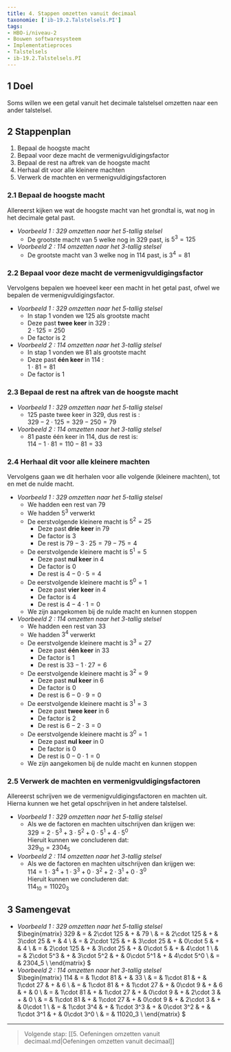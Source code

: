 ```yaml
---
title: 4. Stappen omzetten vanuit decimaal
taxonomie: ['ib-19.2.Talstelsels.PI']
tags:
- HBO-i/niveau-2
- Bouwen softwaresysteem
- Implementatieproces
- Talstelsels
- ib-19.2.Talstelsels.PI
---
```


## 1 Doel

Soms willen we een getal vanuit het decimale talstelsel omzetten naar een ander talstelsel.

## 2 Stappenplan

1. Bepaal de hoogste macht
1. Bepaal voor deze macht de vermenigvuldigingsfactor
1. Bepaal de rest na aftrek van de hoogste macht
1. Herhaal dit voor alle kleinere machten
1. Verwerk de machten en vermenigvuldigingsfactoren

### 2.1 Bepaal de hoogste macht

Allereerst kijken we wat de hoogste macht van het grondtal is, wat nog
in het decimale getal past.

- *Voorbeeld 1 : 329 omzetten naar het 5-tallig stelsel*
  - De grootste macht van 5 welke nog in 329 past, is $5^3=125$
- *Voorbeeld 2 : 114 omzetten naar het 3-tallig stelsel*
  - De grootste macht van 3 welke nog in 114 past, is $3^4=81$

### 2.2 Bepaal voor deze macht de vermenigvuldigingsfactor

Vervolgens bepalen we hoeveel keer een macht in het getal past, ofwel we bepalen de vermenigvuldigingsfactor.

- *Voorbeeld 1 : 329 omzetten naar het 5-tallig stelsel*
  - In stap 1 vonden we 125 als grootste macht
  - Deze past **twee keer** in 329 : \
$2 \cdot 125 = 250$
  - De factor is 2
- *Voorbeeld 2 : 114 omzetten naar het 3-tallig stelsel*
  - In stap 1 vonden we 81 als grootste macht
  - Deze past **één keer** in 114 : \
$1\cdot 81 = 81$
  - De factor is 1

### 2.3 Bepaal de rest na aftrek van de hoogste macht

- *Voorbeeld 1 : 329 omzetten naar het 5-tallig stelsel*
  - 125 paste twee keer in 329, dus rest is : \
$329 - 2\cdot 125 = 329 - 250 = 79$
- *Voorbeeld 2 : 114 omzetten naar het 3-tallig stelsel*
  - 81 paste één keer in 114, dus de rest is: \
$114 - 1 \cdot 81 = 110 - 81 = 33$

### 2.4 Herhaal dit voor alle kleinere machten

Vervolgens gaan we dit herhalen voor alle volgende (kleinere machten),
tot en met de nulde macht.

- *Voorbeeld 1 : 329 omzetten naar het 5-tallig stelsel*
  - We hadden een rest van 79
  - We hadden $5^3$ verwerkt
  - De eerstvolgende kleinere macht is $5^2 = 25$
    - Deze past **drie keer** in 79
    - De factor is 3
    - De rest is $79-3\cdot 25 = 79 - 75 = 4$
  - De eerstvolgende kleinere macht is $5^1 = 5$
    - Deze past **nul keer** in 4
    - De factor is 0
    - De rest is $4-0\cdot 5=4$
  - De eerstvolgende kleinere macht is $5^0=1$
    - Deze past **vier keer** in 4
    - De factor is 4
    - De rest is $4-4\cdot 1=0$
  - We zijn aangekomen bij de nulde macht en kunnen stoppen
- *Voorbeeld 2 : 114 omzetten naar het 3-tallig stelsel*
  - We hadden een rest van 33
  - We hadden $3^4$ verwerkt
  - De eerstvolgende kleinere macht is $3^3=27$
    - Deze past **één keer** in 33
    - De factor is 1
    - De rest is $33-1 \cdot 27=6$
  - De eerstvolgende kleinere macht is $3^2=9$
    - Deze past **nul keer** in 6
    - De factor is 0
    - De rest is $6-0\cdot 9 = 0$
  - De eerstvolgende kleinere macht is $3^1=3$
    - Deze past **twee keer** in 6
    - De factor is 2
    - De rest is $6-2\cdot 3 = 0$
  - De eerstvolgende kleinere macht is $3^0 = 1$
    - Deze past **nul keer** in 0
    - De factor is 0
    - De rest is $0-0\cdot 1=0$
  - We zijn aangekomen bij de nulde macht en kunnen stoppen

### 2.5 Verwerk de machten en vermenigvuldigingsfactoren

Allereerst schrijven we de vermenigvuldigingsfactoren en machten uit.
Hierna kunnen we het getal opschrijven in het andere talstelsel.

- *Voorbeeld 1 : 329 omzetten naar het 5-tallig stelsel*
  - Als we de factoren en machten uitschrijven dan krijgen we: \
  $329 = 2\cdot 5^3 + 3 \cdot 5^2 + 0 \cdot 5^1 + 4 \cdot 5^0$ \
  Hieruit kunnen we concluderen dat: \
  $329_{10} = 2304_5$
- *Voorbeeld 2 : 114 omzetten naar het 3-tallig stelsel*
  - Als we de factoren en machten uitschrijven dan krijgen we: \
  $114 = 1\cdot 3^4 + 1 \cdot 3^3 + 0 \cdot 3^2 + 2 \cdot 3^1 + 0 \cdot 3^0$ \
  Hieruit kunnen we concluderen dat: \
  $114_{10} = 11020_3$

## 3 Samengevat

- *Voorbeeld 1 : 329 omzetten naar het 5-tallig stelsel* \
$\begin{matrix}
329 & = & 2\cdot 125 & + & 79 \\
& = & 2\cdot 125 & + & 3\cdot 25 & + & 4 \\
& = & 2\cdot 125 & + & 3\cdot 25 & + & 0\cdot 5 & + & 4 \\
& = & 2\cdot 125 & + & 3\cdot 25 & + & 0\cdot 5 & + & 4\cdot 1 \\
& = & 2\cdot 5^3 & + & 3\cdot 5^2 & + & 0\cdot 5^1 & + & 4\cdot 5^0 \\
& = & 2304_5 \\
\end{matrix}
$
- *Voorbeeld 2 : 114 omzetten naar het 3-tallig stelsel* \
 $\begin{matrix}
114 & = & 1\cdot 81 & + & 33 \\
& = & 1\cdot 81 & + & 1\cdot 27 & + & 6 \\
& = & 1\cdot 81 & + & 1\cdot 27 & + & 0\cdot 9 & + & 6 & + & 0 \\
& = & 1\cdot 81 & + & 1\cdot 27 & + & 0\cdot 9 & + & 2\cdot 3 & + & 0 \\
& = & 1\cdot 81 & + & 1\cdot 27 & + & 0\cdot 9 & + & 2\cdot 3 & + & 0\cdot 1 \\
& = & 1\cdot 3^4 & + & 1\cdot 3^3 & + & 0\cdot 3^2 & + & 1\cdot 3^1 & + & 0\cdot 3^0 \\
& = & 11020_3 \\
\end{matrix}
$

---

> Volgende stap: [[5. Oefeningen omzetten vanuit decimaal.md|Oefeningen omzetten vanuit decimaal]]
